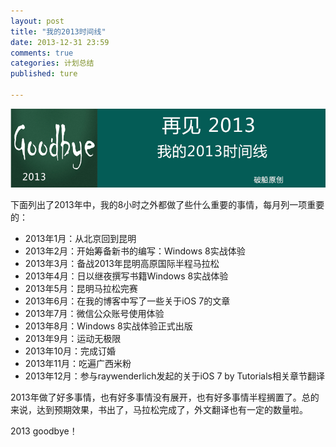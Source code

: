 ```yaml
---
layout: post
title: "我的2013时间线"
date: 2013-12-31 23:59
comments: true
categories: 计划总结
published: ture

---
```


![](/images/2013/12/27.png)

<!--more-->

下面列出了2013年中，我的8小时之外都做了些什么重要的事情，每月列一项重要的：

* 2013年1月：从北京回到昆明
* 2013年2月：开始筹备新书的编写：Windows 8实战体验
* 2013年3月：备战2013年昆明高原国际半程马拉松
* 2013年4月：日以继夜撰写书籍Windows 8实战体验
* 2013年5月：昆明马拉松完赛
* 2013年6月：在我的博客中写了一些关于iOS 7的文章
* 2013年7月：微信公众账号使用体验
* 2013年8月：Windows 8实战体验正式出版
* 2013年9月：运动无极限
* 2013年10月：完成订婚
* 2013年11月：吃遍广西米粉
* 2013年12月：参与raywenderlich发起的关于iOS 7 by Tutorials相关章节翻译

2013年做了好多事情，也有好多事情没有展开，也有好多事情半程搁置了。总的来说，达到预期效果，书出了，马拉松完成了，外文翻译也有一定的数量啦。

2013 goodbye！

